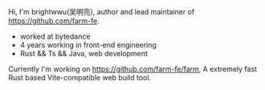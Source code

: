 Hi, I'm brightwwu(吴明亮), author and lead maintainer of https://github.com/farm-fe.

* worked at bytedance
* 4 years working in front-end engineering
* Rust && Ts && Java, web development

Currently I'm working on https://github.com/farm-fe/farm, A extremely fast Rust based Vite-compatible web build tool.
